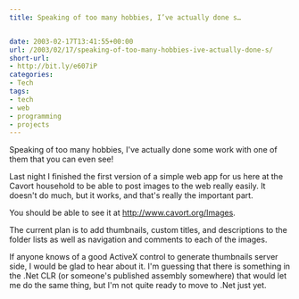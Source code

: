 ```yaml
---
title: Speaking of too many hobbies, I’ve actually done s…


date: 2003-02-17T13:41:55+00:00
url: /2003/02/17/speaking-of-too-many-hobbies-ive-actually-done-s/
short-url:
- http://bit.ly/e607iP
categories:
- Tech
tags:
- tech
- web
- programming
- projects
---
```

Speaking of too many hobbies, I've actually done some work with one of them that you can even see!

Last night I finished the first version of a simple web app for us here at the Cavort household to be able to post images to the web really easily. It doesn't do much, but it works, and that's really the important part.

You should be able to see it at http://www.cavort.org/Images.

The current plan is to add thumbnails, custom titles, and descriptions to the folder lists as well as navigation and comments to each of the images.

If anyone knows of a good ActiveX control to generate thumbnails server side, I would be glad to hear about it. I'm guessing that there is something in the .Net CLR (or someone's published assembly somewhere) that would let me do the same thing, but I'm not quite ready to move to .Net just yet.